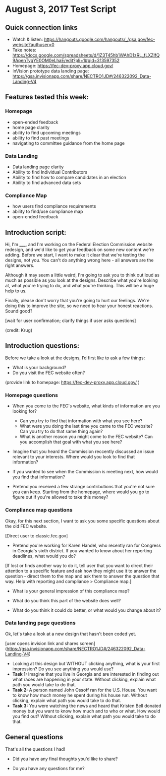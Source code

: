 # August 3, 2017 Test Script

## Quick connection links

- Watch & listen: <https://hangouts.google.com/hangouts/_/gsa.gov/fec-website?authuser=0>
- Take notes: <https://docs.google.com/spreadsheets/d/1Z3T45hb1WAhD1zRL_fLXZlfQ9ApenTvgYE0OM0eLhaE/edit?pli=1#gid=313597352>
- Homepage: https://fec-dev-proxy.app.cloud.gov/
- InVision prototype data landing page: https://gsa.invisionapp.com/share/NECTRO1JD#/246322092_Data-Landing-V4

## Features tested this week:

### Homepage
- open-ended feedback
- home page clarity
- ability to find upcoming meetings
- ability to find past meetings
- navigating to committee guidance from the home page

### Data Landing
- Data landing page clarity
- Ability to find Individual Contributors
- Ability to find how to compare candidates in an election
- Ability to find advanced data sets

### Compliance Map
- how users find compliance requirements
- ability to find/use compliance map
- open-ended feedback

## Introduction script: 

Hi, I'm **___**, and I'm working on the Federal Election Commission website redesign, and we'd like to get your feedback on some new content we're adding. Before we start, I want to make it clear that we're testing the designs, not you. You can't do anything wrong here - all answers are the right answers.

Although it may seem a little weird, I'm going to ask you to think out loud as much as possible as you look at the designs. Describe what you're looking at, what you're trying to do, and what you're thinking. This will be a huge help to us.

Finally, please don't worry that you're going to hurt our feelings. We're doing this to improve the site, so we need to hear your honest reactions. Sound good?

[wait for user confirmation; clarify things if user asks questions]

(credit: Krug)

## Introduction questions:

Before we take a look at the designs, I’d first like to ask a few things:

- What is your background?
- Do you visit the FEC website often?

(provide link to homepage: https://fec-dev-proxy.app.cloud.gov/ )

### Homepage questions
- When you come to the FEC's website, what kinds of information are you looking for?
    - Can you try to find that information with what you see here?
    - What were you doing the last time you came to the FEC website? Can you try to do that same thing again?
    - What is another reason you might come to the FEC website? Can you accomplish that goal with what you see here?

- Imagine that you heard the Commission reccently discussed an issue relevant to your interests. Where would you look to find that information?

- If you wanted to see when the Commission is meeting next, how would you find that information? 

- Pretend you received a few strange contributions that you're not sure you can keep. Starting from the homepage, where would you go to figure out if you're allowed to take this money?


### Compliance map questions
Okay, for this next section, I want to ask you some specific questions about the old FEC website. 

[Direct user to classic.fec.gov]

- Pretend you're working for Karen Handel, who recently ran for Congress in Georgia's sixth district.  If you wanted to know about her reporting deadlines, what would you do?

[If lost or finds another way to do it, tell user that you want to direct their attention to a specific feature and ask how they might use it to answer the question - direct them to the map and ask them to answer the question that way.  Help with reporting and compliance > Compliance map.]

- What is your general impression of this compliance map?

- What do you think this part of the website does well?

- What do you think it could do better, or what would you change about it?

### Data landing page questions
Ok, let's take a look at a new design that hasn't been coded yet. 

[user opens invision link and shares screen] (https://gsa.invisionapp.com/share/NECTRO1JD#/246322092_Data-Landing-V4)

- Looking at this design but WITHOUT clicking anything, what is your first impression? Do you see anything you would use?
- **Task 1:** Imagine that you live in Georgia and are interested in finding out what races are happening in your state. Without clicking, explain what path you would take to do that.
- **Task 2:** A person named John Ossoff ran for the U.S. House. You want to know how much money he spent during his house run. Without clicking, explain what path you would take to do that. 
- **Task 3:** You were watching the news and heard that Kristen Bell donated money but you want to know how much and to who or what. How would you find out? Without clicking, explain what path you would take to do that. 

## General questions

That's all the questions I had!

- Did you have any final thoughts you'd like to share?

- Do you have any questions for me?

